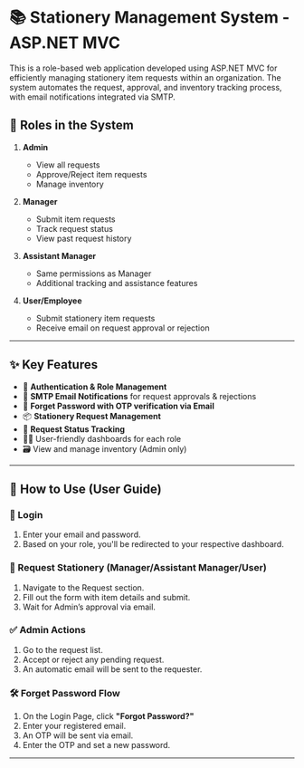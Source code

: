 # 📚 Stationery Management System - ASP.NET MVC

This is a role-based web application developed using ASP.NET MVC for efficiently managing stationery item requests within an organization. The system automates the request, approval, and inventory tracking process, with email notifications integrated via SMTP.

## 🔑 Roles in the System

1. **Admin**
   - View all requests
   - Approve/Reject item requests
   - Manage inventory

2. **Manager**
   - Submit item requests
   - Track request status
   - View past request history

3. **Assistant Manager**
   - Same permissions as Manager
   - Additional tracking and assistance features

4. **User/Employee**
   - Submit stationery item requests
   - Receive email on request approval or rejection

---

## ✨ Key Features

- 🔐 **Authentication & Role Management**
- 📩 **SMTP Email Notifications** for request approvals & rejections
- 🔄 **Forget Password with OTP verification via Email**
- 📦 **Stationery Request Management**
- 🧾 **Request Status Tracking**
- 🧑‍💻 User-friendly dashboards for each role
- 🗃️ View and manage inventory (Admin only)

---

## 🧭 How to Use (User Guide)

### 🔐 Login
1. Enter your email and password.
2. Based on your role, you'll be redirected to your respective dashboard.

### 📝 Request Stationery (Manager/Assistant Manager/User)
1. Navigate to the Request section.
2. Fill out the form with item details and submit.
3. Wait for Admin’s approval via email.

### ✅ Admin Actions
1. Go to the request list.
2. Accept or reject any pending request.
3. An automatic email will be sent to the requester.

### 🛠 Forget Password Flow
1. On the Login Page, click **"Forgot Password?"**
2. Enter your registered email.
3. An OTP will be sent via email.
4. Enter the OTP and set a new password.

---
